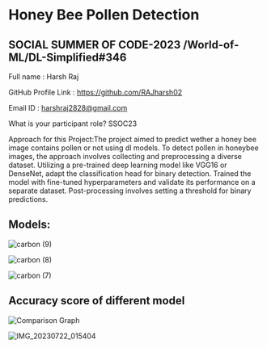 

# Honey Bee Pollen Detection
## SOCIAL SUMMER OF CODE-2023 /World-of-ML/DL-Simplified#346


Full name : Harsh Raj

GitHub Profile Link : https://github.com/RAJharsh02

Email ID : harshraj2828@gmail.com


What is your participant role? SSOC23



Approach for this Project:The project aimed to predict wether a honey bee image contains pollen or not using dl models. To detect pollen in honeybee images, the approach involves collecting and preprocessing a diverse dataset. Utilizing a pre-trained deep learning model like VGG16 or DenseNet, adapt the classification head for binary detection. Trained the model with fine-tuned hyperparameters and validate its performance on a separate dataset. Post-processing involves setting a threshold for binary predictions. 

## Models:
![carbon (9)](https://github.com/RAJharsh02/Honey-Bee-Pollen-detection/assets/118257196/fdb21526-2ea7-49bf-9a48-a247ee9cde4f)

![carbon (8)](https://github.com/RAJharsh02/Honey-Bee-Pollen-detection/assets/118257196/f4124b09-c988-4fb1-bf5a-1ce816d562b6)

![carbon (7)](https://github.com/RAJharsh02/Honey-Bee-Pollen-detection/assets/118257196/7d1c202b-aa5c-4932-81f4-89bd2949704f)
## Accuracy score of different model
![Comparison Graph](https://github.com/RAJharsh02/Honey-Bee-Pollen-detection/assets/118257196/8f97fd05-c357-4011-acde-71f84aa0221c)

![IMG_20230722_015404](https://github.com/RAJharsh02/Honey-Bee-Pollen-detection/assets/118257196/72f63d05-0b9e-49e1-96ec-12741f33aea2)
